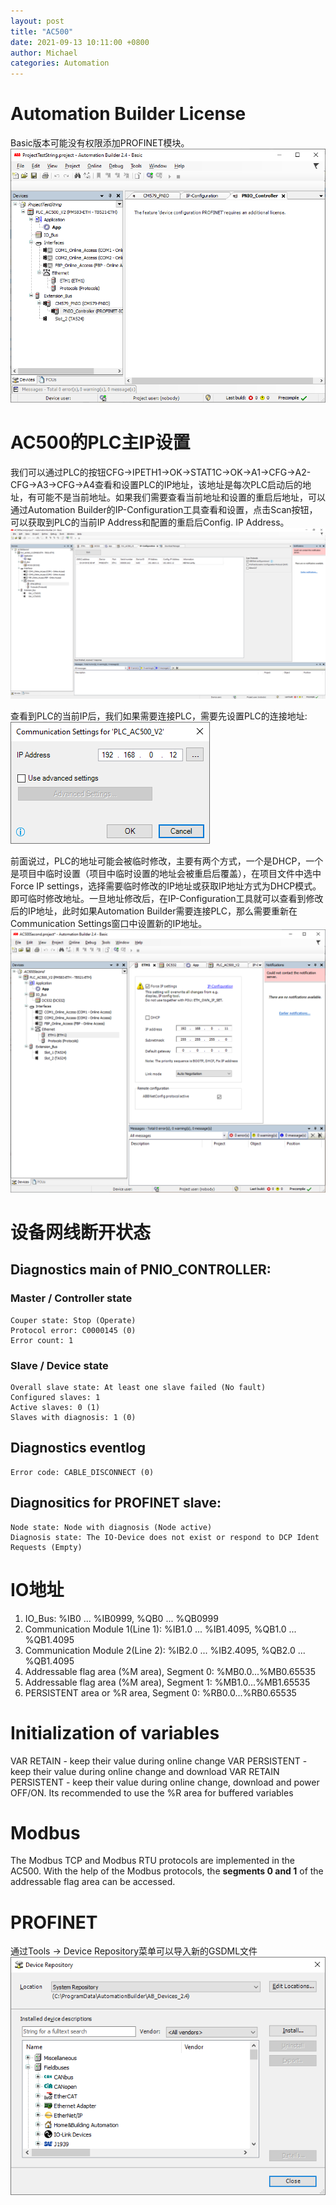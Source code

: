 ```yaml
---
layout: post
title: "AC500"
date: 2021-09-13 10:11:00 +0800
author: Michael
categories: Automation
---
```


# Automation Builder License
Basic版本可能没有权限添加PROFINET模块。  
![日志文件夹](/assets/automation/AutomationBuilderLicense.png)   

# AC500的PLC主IP设置
我们可以通过PLC的按钮CFG->IPETH1->OK->STAT1C->OK->A1->CFG->A2-CFG->A3->CFG->A4查看和设置PLC的IP地址，该地址是每次PLC启动后的地址，有可能不是当前地址。如果我们需要查看当前地址和设置的重启后地址，可以通过Automation Builder的IP-Configuration工具查看和设置，点击Scan按钮，可以获取到PLC的当前IP Address和配置的重启后Config. IP Address。  
![日志文件夹](/assets/automation/IPConfiguration.png)   

查看到PLC的当前IP后，我们如果需要连接PLC，需要先设置PLC的连接地址:  
![日志文件夹](/assets/automation/communicationsettings.png)   

前面说过，PLC的地址可能会被临时修改，主要有两个方式，一个是DHCP，一个是项目中临时设置（项目中临时设置的地址会被重启后覆盖），在项目文件中选中Force IP settings，选择需要临时修改的IP地址或获取IP地址方式为DHCP模式。即可临时修改地址。一旦地址修改后，在IP-Configuration工具就可以查看到修改后的IP地址，此时如果Automation Builder需要连接PLC，那么需要重新在Communication Settings窗口中设置新的IP地址。  
![日志文件夹](/assets/automation/ForceIPsettings.png)   

# 设备网线断开状态
## Diagnostics main of PNIO_CONTROLLER:
### Master / Controller state
	Couper state: Stop (Operate)
	Protocol error: C0000145 (0)
	Error count: 1
### Slave / Device state
	Overall slave state: At least one slave failed (No fault)
	Configured slaves: 1
	Active slaves: 0 (1)
	Slaves with diagnosis: 1 (0)
## Diagnostics eventlog
	Error code: CABLE_DISCONNECT (0)
## Diagnositics for PROFINET slave:
	Node state: Node with diagnosis (Node active)
	Diagnosis state: The IO-Device does not exist or respond to DCP Ident Requests (Empty)

# IO地址
1. IO_Bus: %IB0 ... %IB0999, %QB0 ... %QB0999
2. Communication Module 1(Line 1): %IB1.0 ... %IB1.4095, %QB1.0 ... %QB1.4095 
3. Communication Module 2(Line 2): %IB2.0 ... %IB2.4095, %QB2.0 ... %QB1.4095 
4. Addressable flag area (%M area), Segment 0: %MB0.0...%MB0.65535
5. Addressable flag area (%M area), Segment 1: %MB1.0...%MB1.65535
6. PERSISTENT area or %R area, Segment 0: %RB0.0...%RB0.65535

# Initialization of variables
VAR RETAIN - keep their value during online change
VAR PERSISTENT - keep their value during online change and download
VAR RETAIN PERSISTENT - keep their value during online change, download and power OFF/ON.
Its recommended to use the %R area for buffered variables

# Modbus
The Modbus TCP and Modbus RTU protocols are implemented in the AC500. With the help of the Modbus protocols, the **segments 0 and 1** of the addressable flag area can be accessed.

# PROFINET
通过Tools -> Device Repository菜单可以导入新的GSDML文件
![日志文件夹](/assets/automation/DeviceRepository.png) 




